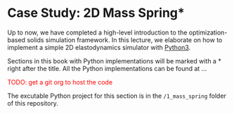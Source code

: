 # Case Study: 2D Mass Spring*

Up to now, we have completed a high-level introduction to the optimization-based solids simulation framework. In this lecture, we elaborate on how to implement a simple 2D elastodynamics simulator with <a href="https://www.python.org/" target="_blank">Python3</a>.

Sections in this book with Python implementations will be marked with a * right after the title. 
All the Python implementations can be found at ... <p style="color:red;">TODO: get a git org to host the code</p>
The excutable Python project for this section is in the `/1_mass_spring` folder of this repository.